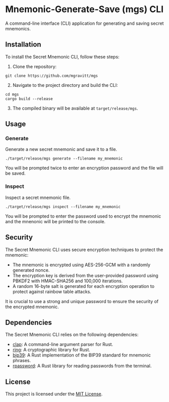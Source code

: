 # Mnemonic-Generate-Save (mgs) CLI

A command-line interface (CLI) application for generating and saving secret mnemonics.

## Installation

To install the Secret Mnemonic CLI, follow these steps:

1. Clone the repository:
```
git clone https://github.com/mgravitt/mgs
```

2. Navigate to the project directory and build the CLI:
```
cd mgs
cargo build --release
```

3. The compiled binary will be available at `target/release/mgs`.

## Usage
### Generate
Generate a new secret mnemonic and save it to a file.
```
./target/release/mgs generate --filename my_mnemonic
```
You will be prompted twice to enter an encryption password and the file will be saved. 

### Inspect
Inspect a secret mnemonic file.
```
./target/release/mgs inspect --filename my_mnemonic
```
You will be prompted to enter the password used to encrypt the mnemonic and the mnenonic will be printed to the console. 

## Security

The Secret Mnemonic CLI uses secure encryption techniques to protect the mnemonic:

- The mnemonic is encrypted using AES-256-GCM with a randomly generated nonce.
- The encryption key is derived from the user-provided password using PBKDF2 with HMAC-SHA256 and 100,000 iterations.
- A random 16-byte salt is generated for each encryption operation to protect against rainbow table attacks.

It is crucial to use a strong and unique password to ensure the security of the encrypted mnemonic.

## Dependencies

The Secret Mnemonic CLI relies on the following dependencies:

- [clap](https://crates.io/crates/clap): A command-line argument parser for Rust.
- [ring](https://crates.io/crates/ring): A cryptographic library for Rust.
- [bip39](https://crates.io/crates/bip39): A Rust implementation of the BIP39 standard for mnemonic phrases.
- [rpassword](https://crates.io/crates/rpassword): A Rust library for reading passwords from the terminal.

## License

This project is licensed under the [MIT License](LICENSE).